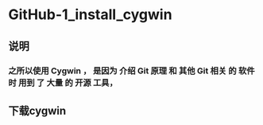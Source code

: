 # GitHub-1_install_cygwin

## 说明

### 之所以使用 Cygwin ， 是因为  介绍 Git 原理 和 其他 Git 相关 的 软件 时 用到 了 大量 的 开源 工具，

## 下载cygwin
